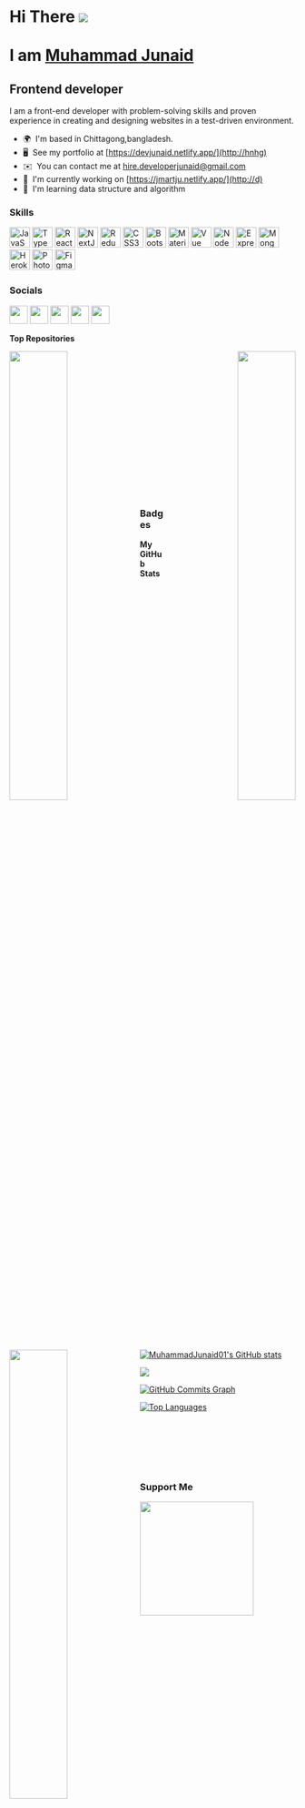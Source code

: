 Hi There ![](https://user-images.githubusercontent.com/18350557/176309783-0785949b-9127-417c-8b55-ab5a4333674e.gif)</br> </br> I am  <a href='https://devjunaid.netlify.app/' blank>Muhammad Junaid</a>
=======================================================================================================================================

Frontend developer
------------------

I am a front-end developer with problem-solving skills and proven experience in creating and designing websites in a test-driven environment.

* 🌍  I'm based in Chittagong,bangladesh.
* 🖥️  See my portfolio at [https://devjunaid.netlify.app/](http://hnhg)
* ✉️  You can contact me at [hire.developerjunaid@gmail.com](mailto:hire.developerjunaid@gmail.com)
* 🚀  I'm currently working on [https://jmartju.netlify.app/](http://d)
* 🧠  I'm learning data structure and algorithm

### Skills

<p align="left">
<a href="https://developer.mozilla.org/en-US/docs/Web/JavaScript" target="_blank" rel="noreferrer"><img src="https://raw.githubusercontent.com/danielcranney/readme-generator/main/public/icons/skills/javascript-colored.svg" width="36" height="36" alt="JavaScript" /></a>
<a href="https://www.typescriptlang.org/" target="_blank" rel="noreferrer"><img src="https://raw.githubusercontent.com/danielcranney/readme-generator/main/public/icons/skills/typescript-colored.svg" width="36" height="36" alt="TypeScript" /></a>
<a href="https://reactjs.org/" target="_blank" rel="noreferrer"><img src="https://raw.githubusercontent.com/danielcranney/readme-generator/main/public/icons/skills/react-colored.svg" width="36" height="36" alt="React" /></a>
<a href="https://nextjs.org/docs" target="_blank" rel="noreferrer"><img src="https://raw.githubusercontent.com/danielcranney/readme-generator/main/public/icons/skills/nextjs-colored.svg" width="36" height="36" alt="NextJs" /></a>
<a href="https://redux.js.org/" target="_blank" rel="noreferrer"><img src="https://raw.githubusercontent.com/danielcranney/readme-generator/main/public/icons/skills/redux-colored.svg" width="36" height="36" alt="Redux" /></a>
<a href="https://www.w3.org/TR/CSS/#css" target="_blank" rel="noreferrer"><img src="https://raw.githubusercontent.com/danielcranney/readme-generator/main/public/icons/skills/css3-colored.svg" width="36" height="36" alt="CSS3" /></a>
<a href="https://getbootstrap.com/" target="_blank" rel="noreferrer"><img src="https://raw.githubusercontent.com/danielcranney/readme-generator/main/public/icons/skills/bootstrap-colored.svg" width="36" height="36" alt="Bootstrap" /></a>
<a href="https://mui.com/" target="_blank" rel="noreferrer"><img src="https://raw.githubusercontent.com/danielcranney/readme-generator/main/public/icons/skills/materialui-colored.svg" width="36" height="36" alt="Material UI" /></a>
<a href="https://vuejs.org/" target="_blank" rel="noreferrer"><img src="https://raw.githubusercontent.com/danielcranney/readme-generator/main/public/icons/skills/vuejs-colored.svg" width="36" height="36" alt="Vue" /></a>
<a href="https://nodejs.org/en/" target="_blank" rel="noreferrer"><img src="https://raw.githubusercontent.com/danielcranney/readme-generator/main/public/icons/skills/nodejs-colored.svg" width="36" height="36" alt="NodeJS" /></a>
<a href="https://expressjs.com/" target="_blank" rel="noreferrer"><img src="https://raw.githubusercontent.com/danielcranney/readme-generator/main/public/icons/skills/express-colored.svg" width="36" height="36" alt="Express" /></a>
<a href="https://www.mongodb.com/" target="_blank" rel="noreferrer"><img src="https://raw.githubusercontent.com/danielcranney/readme-generator/main/public/icons/skills/mongodb-colored.svg" width="36" height="36" alt="MongoDB" /></a>
<a href="https://www.heroku.com/" target="_blank" rel="noreferrer"><img src="https://raw.githubusercontent.com/danielcranney/readme-generator/main/public/icons/skills/heroku-colored.svg" width="36" height="36" alt="Heroku" /></a>
<a href="https://www.adobe.com/uk/products/photoshop.html" target="_blank" rel="noreferrer"><img src="https://raw.githubusercontent.com/danielcranney/readme-generator/main/public/icons/skills/photoshop-colored.svg" width="36" height="36" alt="Photoshop" /></a>
<a href="https://www.figma.com/" target="_blank" rel="noreferrer"><img src="https://raw.githubusercontent.com/danielcranney/readme-generator/main/public/icons/skills/figma-colored.svg" width="36" height="36" alt="Figma" /></a>
</p>


### Socials

<p align="left"> <a href="https://www.codepen.io/muhammadjunaid01" target="_blank" rel="noreferrer"><img src="https://raw.githubusercontent.com/danielcranney/readme-generator/main/public/icons/socials/codepen.svg" width="32" height="32" /></a> <a href="https://www.github.com/MuhammadJunaid01" target="_blank" rel="noreferrer"><img src="https://raw.githubusercontent.com/danielcranney/readme-generator/main/public/icons/socials/github.svg" width="32" height="32" /></a> <a href="https://www.linkedin.com/in/mj-juanaid-7358b5216/" target="_blank" rel="noreferrer"><img src="https://raw.githubusercontent.com/danielcranney/readme-generator/main/public/icons/socials/linkedin.svg" width="32" height="32" /></a> <a href="https://www.stackoverflow.com/users/18373338/m-junaid" target="_blank" rel="noreferrer"><img src="https://raw.githubusercontent.com/danielcranney/readme-generator/main/public/icons/socials/stackoverflow.svg" width="32" height="32" /></a> <a href="https://www.twitter.com/MJunaid05176495" target="_blank" rel="noreferrer"><img src="https://raw.githubusercontent.com/danielcranney/readme-generator/main/public/icons/socials/twitter.svg" width="32" height="32" /></a></p>

<b>Top Repositories</b>

<div width="100%" align="center"><a href="https://github.com/MuhammadJunaid01/J_mart_front_end" align="left"><img align="left" width="45%" src="https://github-readme-stats.vercel.app/api/pin/?username=MuhammadJunaid01&repo=J_mart_front_end&title_color=facc15&text_color=ffffff&icon_color=6366f1&bg_color=1c1917&hide_border=true&locale=en" /></a><a href="https://github.com/MuhammadJunaid01/next-js-employee-tracker-dashboard" align="right"><img align="right" width="45%" src="https://github-readme-stats.vercel.app/api/pin/?username=MuhammadJunaid01&repo=next-js-employee-tracker-dashboard&title_color=facc15&text_color=ffffff&icon_color=6366f1&bg_color=1c1917&hide_border=true&locale=en" /></a></div>
<br /><br /><br /><br /><br /><br /><br />
<div width="100%" align="center"><a href="https://github.com/MuhammadJunaid01/j_Mart_Server" align="left"><img align="left" width="45%" src="https://github-readme-stats.vercel.app/api/pin/?username=MuhammadJunaid01&repo=j_Mart_Server&title_color=facc15&text_color=ffffff&icon_color=6366f1&bg_color=1c1917&hide_border=true&locale=en" /></a></div>

<br /><br /><br /><br /><br /><br /><br />


### Badges

<b>My GitHub Stats</b>

<a href="http://www.github.com/MuhammadJunaid01"><img src="https://github-readme-stats.vercel.app/api?username=MuhammadJunaid01&show_icons=true&hide=&count_private=true&title_color=facc15&text_color=ffffff&icon_color=6366f1&bg_color=1c1917&hide_border=true&show_icons=true" alt="MuhammadJunaid01's GitHub stats" /></a>

<a href="http://www.github.com/MuhammadJunaid01"><img src="https://github-readme-streak-stats.herokuapp.com/?user=MuhammadJunaid01&stroke=ffffff&background=1c1917&ring=facc15&fire=facc15&currStreakNum=ffffff&currStreakLabel=facc15&sideNums=ffffff&sideLabels=ffffff&dates=ffffff&hide_border=true" /></a>

<a href="http://www.github.com/MuhammadJunaid01"><img src="https://activity-graph.herokuapp.com/graph?username=MuhammadJunaid01&bg_color=1c1917&color=ffffff&line=6366f1&point=ffffff&area_color=1c1917&area=true&hide_border=true&custom_title=GitHub%20Commits%20Graph" alt="GitHub Commits Graph" /></a>

<a href="https://github.com/MuhammadJunaid01" align="left"><img src="https://github-readme-stats.vercel.app/api/top-langs/?username=MuhammadJunaid01&langs_count=10&title_color=facc15&text_color=ffffff&icon_color=6366f1&bg_color=1c1917&hide_border=true&locale=en&custom_title=Top%20%Languages" alt="Top Languages" /></a>


<br /><br /><br /><br /><br />
### Support Me

<a href="https://www.buymeacoffee.com/junaid"><img src="https://cdn.buymeacoffee.com/buttons/v2/default-yellow.png" width="200" /></a>
